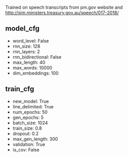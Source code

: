Trained on speech transcripts from pm.gov website and http://sjm.ministers.treasury.gov.au/speech/017-2018/

## model_cfg

- word_level: False
- rnn_size: 128
- rnn_layers: 2
- rnn_bidirectional: False
- max_length: 40
- max_words: 10000
- dim_embeddings: 100

## train_cfg

- new_model: True
- line_delimited: True
- num_epochs: 50
- gen_epochs: 5
- batch_size: 1024
- train_size: 0.8
- dropout: 0.2
- max_gen_length: 300
- validation: True
- is_csv: False
